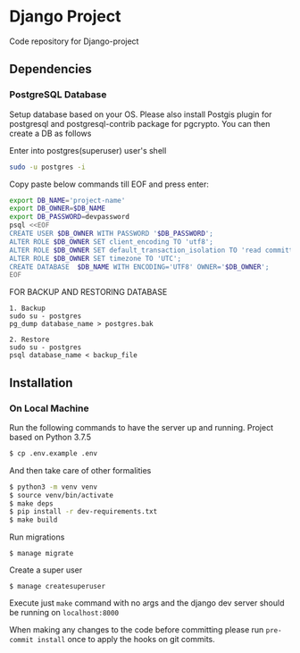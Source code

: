 # Django Project

Code repository for Django-project

## Dependencies
### PostgreSQL Database
Setup database based on your OS. Please also install Postgis plugin for postgresql and postgresql-contrib package for pgcrypto. You can then create a DB as follows

Enter into postgres(superuser) user's shell
```bash
sudo -u postgres -i
```
Copy paste below commands till EOF and press enter:
```bash
export DB_NAME='project-name'
export DB_OWNER=$DB_NAME
export DB_PASSWORD=devpassword
psql <<EOF
CREATE USER $DB_OWNER WITH PASSWORD '$DB_PASSWORD';
ALTER ROLE $DB_OWNER SET client_encoding TO 'utf8';
ALTER ROLE $DB_OWNER SET default_transaction_isolation TO 'read committed';
ALTER ROLE $DB_OWNER SET timezone TO 'UTC';
CREATE DATABASE  $DB_NAME WITH ENCODING='UTF8' OWNER='$DB_OWNER';
EOF
```

FOR BACKUP AND RESTORING DATABASE
```
1. Backup
sudo su - postgres
pg_dump database_name > postgres.bak

2. Restore
sudo su - postgres
psql database_name < backup_file
```

## Installation
### On Local Machine
Run the following commands to have the server up and running.
Project based on Python 3.7.5
```bash
$ cp .env.example .env
```
And then take care of other formalities
```bash
$ python3 -m venv venv
$ source venv/bin/activate
$ make deps
$ pip install -r dev-requirements.txt
$ make build
```
Run migrations
```
$ manage migrate
```
Create a super user
```
$ manage createsuperuser
```
Execute just `make` command with no args and the django dev server should be running on `localhost:8000`

When making any changes to the code before committing please run `pre-commit install` once to apply the hooks on git commits.